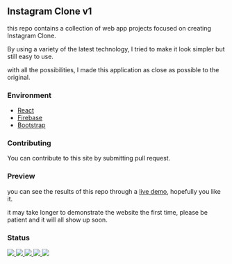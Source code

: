 ## Instagram Clone v1

this repo contains a collection of web app projects focused on creating Instagram Clone.

By using a variety of the latest technology, I tried to make it look simpler but still easy to use.

with all the possibilities, I made this application as close as possible to the original.

### Environment

<ul>
  <li><a href="#" target="_blank">React</a></li>
  <li><a href="#" target="_blank">Firebase</a></li>
  <li><a href="#" target="_blank">Bootstrap</a></li>
</ul>

### Contributing

You can contribute to this site by submitting pull request.

### Preview

you can see the results of this repo through a <a href="https://instagram-clone-v1-f1859.web.app">live demo</a>,
hopefully you like it.

it may take longer to demonstrate the website the first time, please be patient and it will all show up soon.

### Status

<p>
  <a href="#" target="_blank">
    <img src="https://img.shields.io/badge/stages-development-informational">
  </a>
  <a href="https://github.com/novaardiansyah/instagram-clone-apps/blob/instagram-clone-apps/references.json" target="_blank">
    <img src="https://img.shields.io/badge/information-references-informational">
  </a>
  <a href="#" target="_blank">
    <img src="https://img.shields.io/github/repo-size/novaardiansyah/instagram-clone-apps?label=size&color=informational" />
  </a>
  <a href="https://github.com/novaardiansyah/instagram-clone-apps/blob/instagram-clone-apps/LICENSE" target="_blank">
    <img src="https://img.shields.io/github/license/novaardiansyah/instagram-clone-apps?label=license&color=informational" />
  </a>
  <a href="https://github.com/novaardiansyah/instagram-clone-apps/commits/instagram-clone-apps" target="_blank">
    <img src="https://img.shields.io/github/last-commit/novaardiansyah/instagram-clone-apps/instagram-clone-apps?color=informational" />
  </a>
</p>

